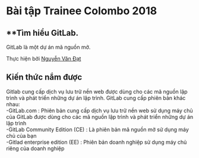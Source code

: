 # Bài tập Trainee Colombo 2018

## **Tìm hiểu GitLab.

GitLab là một dự án mã nguồn mở.

Thực hiện bởi [Nguyễn Văn Đạt](https://github.com/datnv1997)


## Kiến thức nắm được

Gitlab cung cấp dịch vụ lưu trữ nền web được dùng cho các mã nguồn lập trình và phát triển những dự án lập trình.
GitLab cung cấp phiên bản khác nhau:<br>
-GitLab.com : Phiên bản cung cấp dịch vụ lưu trữ nền web sử dụng máy chủ của GitLab được dùng cho các mã nguồn lập trình và phát triển những dự án lập trình<br>
-GitLab Community Edition (CE) : Là phiên bản mã nguồn mở sử dụng máy chủ của bạn<br>
-Gitlad enterprise edition (EE) : Phiên bản doanh nghiệp sử dụng máy chủ riêng của doanh nghiệp




